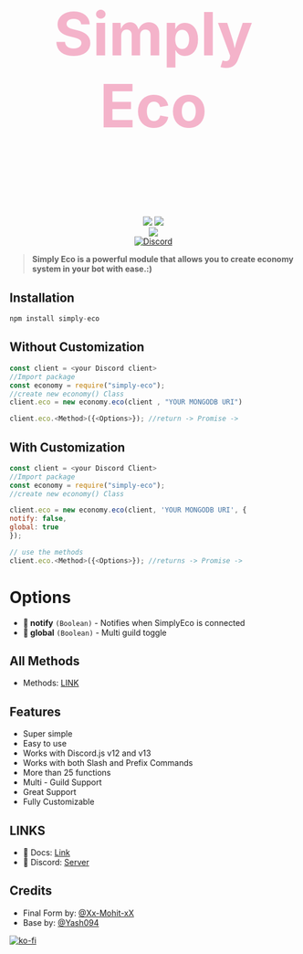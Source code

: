 <h2 style="font-size:6.5rem; color:#F4B3CA" align="center"> Simply Eco </h2>
<p align="center"><img align="center" style="width:0.5px" src="https://i.imgur.com/DWeejI6.jpg"/></p><br/>
<p align="center">
<a href="https://www.npmjs.com/package/simply-eco"><img src="https://img.shields.io/npm/v/simply-eco.svg?style=flat-square" /></a>
 <a href="https://www.npmjs.com/package/simply-eco"><img src="https://img.shields.io/npm/dt/simply-eco?style=flat-square" /></a><br>
   <a href="https://www.npmjs.com/package/simply-eco"><img src="https://nodei.co/npm/simply-eco.png?downloadRank=true&downloads=true&downloadRank=true&stars=true" /></a><br>
  <a href="https://discord.gg/HNfhvCeR6d"><img src="https://invidget.switchblade.xyz/HNfhvCeR6d" alt="Discord"></a>
</p>

> **Simply Eco is a powerful module that allows you to create economy system in your bot with ease.:)**

## **Installation** 

```js
npm install simply-eco
```

## Without Customization 

```js
const client = <your Discord client>
//Import package
const economy = require("simply-eco");
//create new economy() Class
client.eco = new economy.eco(client , "YOUR MONGODB URI")

client.eco.<Method>({<Options>}); //return -> Promise ->
```

## With Customization 

```js
const client = <your Discord Client>
//Import package
const economy = require("simply-eco");
//create new economy() Class

client.eco = new economy.eco(client, 'YOUR MONGODB URI', {
notify: false, 
global: true
});

// use the methods
client.eco.<Method>({<Options>}); //returns -> Promise -> 
```
# Options

- **📌 notify** `(Boolean)` - Notifies when SimplyEco is connected
- **🔮 global** `(Boolean)` - Multi guild toggle



## All Methods 
- Methods: [LINK](https://simplyeco.js.org/classes/export_.html)

## Features

- Super simple
- Easy to use
- Works with Discord.js v12 and v13
- Works with both Slash and Prefix Commands
- More than 25 functions
- Multi - Guild Support
- Great Support
- Fully Customizable

## LINKS

- 📃 Docs: [Link](https://simplyeco.js.org)
- 📃 Discord: [Server](https://discord.com/invite/HNfhvCeR6d)


## Credits

- Final Form by: [@Xx-Mohit-xX](https://github.com/Xx-Mohit-xX)
- Base by: [@Yash094](https://github.com/Yash094)

[![ko-fi](https://ko-fi.com/img/githubbutton_sm.svg)](https://ko-fi.com/E1E057WWV)

